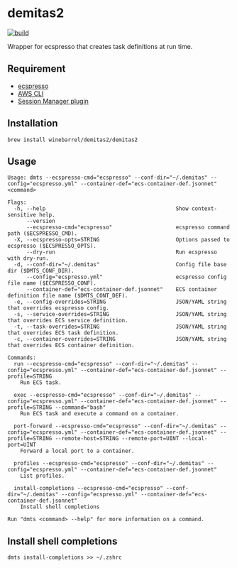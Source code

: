 # demitas2

[![build](https://github.com/winebarrel/demitas2/actions/workflows/build.yml/badge.svg)](https://github.com/winebarrel/demitas2/actions/workflows/build.yml)

Wrapper for ecspresso that creates task definitions at run time.

## Requirement

* [ecspresso](https://github.com/kayac/ecspresso)
* [AWS CLI](https://aws.amazon.com/cli/)
* [Session Manager plugin](https://docs.aws.amazon.com/systems-manager/latest/userguide/session-manager-working-with-install-plugin.html)

## Installation

```
brew install winebarrel/demitas2/demitas2
```

## Usage

```
Usage: dmts --ecspresso-cmd="ecspresso" --conf-dir="~/.demitas" --config="ecspresso.yml" --container-def="ecs-container-def.jsonnet" <command>

Flags:
  -h, --help                                         Show context-sensitive help.
      --version
      --ecspresso-cmd="ecspresso"                    ecspresso command path ($ECSPRESSO_CMD).
  -X, --ecspresso-opts=STRING                        Options passed to ecspresso ($ECSPRESSO_OPTS).
      --dry-run                                      Run ecspresso with dry-run.
  -d, --conf-dir="~/.demitas"                        Config file base dir ($DMTS_CONF_DIR).
      --config="ecspresso.yml"                       ecspresso config file name ($ECSPRESSO_CONF).
      --container-def="ecs-container-def.jsonnet"    ECS container definition file name ($DMTS_CONT_DEF).
  -e, --config-overrides=STRING                      JSON/YAML string that overrides ecspresso config.
  -s, --service-overrides=STRING                     JSON/YAML string that overrides ECS service definition.
  -t, --task-overrides=STRING                        JSON/YAML string that overrides ECS task definition.
  -c, --container-overrides=STRING                   JSON/YAML string that overrides ECS container definition.

Commands:
  run --ecspresso-cmd="ecspresso" --conf-dir="~/.demitas" --config="ecspresso.yml" --container-def="ecs-container-def.jsonnet" --profile=STRING
    Run ECS task.

  exec --ecspresso-cmd="ecspresso" --conf-dir="~/.demitas" --config="ecspresso.yml" --container-def="ecs-container-def.jsonnet" --profile=STRING --command="bash"
    Run ECS task and execute a command on a container.

  port-forward --ecspresso-cmd="ecspresso" --conf-dir="~/.demitas" --config="ecspresso.yml" --container-def="ecs-container-def.jsonnet" --profile=STRING --remote-host=STRING --remote-port=UINT --local-port=UINT
    Forward a local port to a container.

  profiles --ecspresso-cmd="ecspresso" --conf-dir="~/.demitas" --config="ecspresso.yml" --container-def="ecs-container-def.jsonnet"
    List profiles.

  install-completions --ecspresso-cmd="ecspresso" --conf-dir="~/.demitas" --config="ecspresso.yml" --container-def="ecs-container-def.jsonnet"
    Install shell completions

Run "dmts <command> --help" for more information on a command.
```

## Install shell completions

```
dmts install-completions >> ~/.zshrc
```
